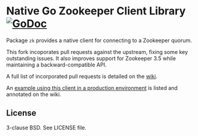 # Native Go Zookeeper Client Library [![GoDoc](https://godoc.org/github.com/Shopify/go-zookeeper?status.svg)](https://godoc.org/github.com/Shopify/go-zookeeper/zk)

Package `zk` provides a native client for connecting to a Zookeeper quorum.

This fork incoporates pull requests against the upstream, fixing some key outstanding issues. It also improves support for Zookeeper 3.5 while maintaining a backward-compatible API.

A full list of incorporated pull requests is detailed on the [wiki](https://github.com/Shopify/go-zookeeper/wiki).

An [example using this client in a production environment](https://github.com/Shopify/go-zookeeper/wiki/Example-Production-Usage)  is listed and annotated on the wiki.

## License
3-clause BSD. See LICENSE file.
